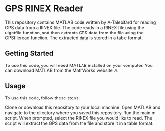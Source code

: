 # GPS RINEX Reader
This repository contains MATLAB code written by A-Talebifard for reading GPS data from a RINEX file.
The code reads in a RINEX file using the uigetfile function, and then extracts GPS data from the file using the GPSfileread function.
The extracted data is stored in a table format.

## Getting Started
To use this code, you will need MATLAB installed on your computer. You can download MATLAB from the MathWorks website ↗.

## Usage
To use this code, follow these steps:

Clone or download this repository to your local machine.
Open MATLAB and navigate to the directory where you saved this repository.
Run the main.m script.
When prompted, select the RINEX file you would like to read.
The script will extract the GPS data from the file and store it in a table format.
